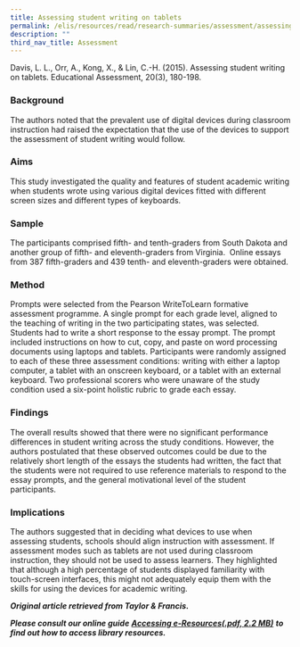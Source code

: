 ```yaml
---
title: Assessing student writing on tablets
permalink: /elis/resources/read/research-summaries/assessment/assessing-student-writing-on-tablets/
description: ""
third_nav_title: Assessment
---
```

Davis, L. L., Orr, A., Kong, X., & Lin, C.-H. (2015). Assessing student writing on tablets. Educational Assessment, 20(3), 180-198.


### Background

The authors noted that the prevalent use of digital devices during classroom instruction had raised the expectation that the use of the devices to support the assessment of student writing would follow.


### Aims

This study investigated the quality and features of student academic writing when students wrote using various digital devices fitted with different screen sizes and different types of keyboards.

### Sample

The participants comprised fifth- and tenth-graders from South Dakota and another group of fifth- and eleventh-graders from Virginia.  Online essays from 387 fifth-graders and 439 tenth- and eleventh-graders were obtained. 


### Method

Prompts were selected from the Pearson WriteToLearn formative assessment programme. A single prompt for each grade level, aligned to the teaching of writing in the two participating states, was selected. Students had to write a short response to the essay prompt. The prompt included instructions on how to cut, copy, and paste on word processing documents using laptops and tablets. Participants were randomly assigned to each of these three assessment conditions: writing with either a laptop computer, a tablet with an onscreen keyboard, or a tablet with an external keyboard. Two professional scorers who were unaware of the study condition used a six-point holistic rubric to grade each essay.



### Findings

The overall results showed that there were no significant performance differences in student writing across the study conditions. However, the authors postulated that these observed outcomes could be due to the relatively short length of the essays the students had written, the fact that the students were not required to use reference materials to respond to the essay prompts, and the general motivational level of the student participants.

 

### Implications

The authors suggested that in deciding what devices to use when assessing students, schools should align instruction with assessment. If assessment modes such as tablets are not used during classroom instruction, they should not be used to assess learners. They highlighted that although a high percentage of students displayed familiarity with touch-screen interfaces, this might not adequately equip them with the skills for using the devices for academic writing.


_**Original article retrieved from Taylor & Francis.**_  

**_Please consult our online guide_** [**_Accessing e-Resources(.pdf, 2.2 MB)_**](https://academyofsingaporeteachers-moe-edu-sg-admin.cwp.sg/elis/resources/read/research-summaries/assessment/18e45074-6b1b-4ac7-811f-1a8da16c4f81 "Accessing e-Resources") **_to find out how to access library resources._**